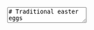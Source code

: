 <textarea>
# Traditional easter eggs
## 2025/04/20

**Yellow onion** skins dye the eggs a **reddish-brown** shade, while **red onions** can create a **deep red** or burgundy color.  Onion skins contains quercetin, pelargonidin, malvidin, and cyanidin as dyes, but the quercitin is the dominant dye component.  It is best to start collecting the onion skins as early as February and  store the skins in well-ventilated box to prevent mold. 

The two types of onion skins can be boiled separately, or together.  If **vinegar** is added, the egg shell can be dissolved ($$CaCO_3 + 2H^+ \rightarrow Ca^{2+} + H_2O + CO_2$$) therefore increasing the surface area for painting.  The lower pH also affects the colour of the cyanidin, shifting it to a red at lower pH, and violet at a neutral pH.

It is best to choose lighter-colored eggs. Before colouring the eggs, they are cleaned and any writing is removed.  There are two traditional decorative techniques in Hungary for egg-colouring.

*Berzselés*

Place **leaves** such as parsley leaf on the egg, wrap it tightly in pantyhose, and tie it with a thread. **Hard-boil** the eggs in the dye. After dyeing, use a piece of **bacon rind** for shine.


*Írókázás*

**Blow out** the content of the eggs. Melt **beeswax** to draw and draw the design with the íróka (the drawing tool). This is done by first, dividing the egg by drawing a cross, then adding the patterns. The tool is held perpendicular to the egg and the egg is rotated with the other hand. Examples for **patterns** can be found at https://mek.oszk.hu/02900/02907/html/index.htm . In this case it is important to dye cold, so the wax does not melt. To remove the wax, the eggs are placed in the oven and wiped clean with a cloth.


*Happy Easter! Hristos vaskrse!*
</textarea>

